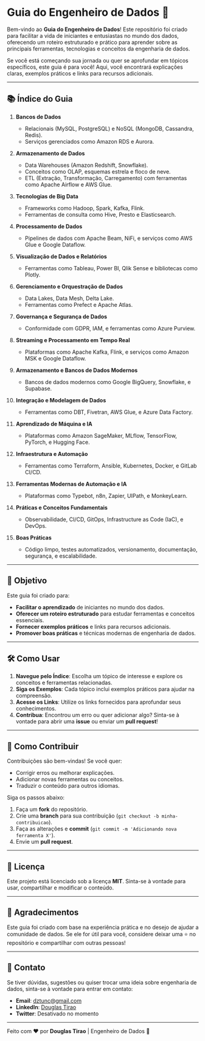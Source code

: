 # Guia do Engenheiro de Dados 🚀

Bem-vindo ao **Guia do Engenheiro de Dados**! Este repositório foi criado para facilitar a vida de iniciantes e entusiastas no mundo dos dados, oferecendo um roteiro estruturado e prático para aprender sobre as principais ferramentas, tecnologias e conceitos da engenharia de dados.

Se você está começando sua jornada ou quer se aprofundar em tópicos específicos, este guia é para você! Aqui, você encontrará explicações claras, exemplos práticos e links para recursos adicionais.

---

## 📚 Índice do Guia

1. **Bancos de Dados**
   - Relacionais (MySQL, PostgreSQL) e NoSQL (MongoDB, Cassandra, Redis).
   - Serviços gerenciados como Amazon RDS e Aurora.

2. **Armazenamento de Dados**
   - Data Warehouses (Amazon Redshift, Snowflake).
   - Conceitos como OLAP, esquemas estrela e floco de neve.
   - ETL (Extração, Transformação, Carregamento) com ferramentas como Apache Airflow e AWS Glue.

3. **Tecnologias de Big Data**
   - Frameworks como Hadoop, Spark, Kafka, Flink.
   - Ferramentas de consulta como Hive, Presto e Elasticsearch.

4. **Processamento de Dados**
   - Pipelines de dados com Apache Beam, NiFi, e serviços como AWS Glue e Google Dataflow.

5. **Visualização de Dados e Relatórios**
   - Ferramentas como Tableau, Power BI, Qlik Sense e bibliotecas como Plotly.

6. **Gerenciamento e Orquestração de Dados**
   - Data Lakes, Data Mesh, Delta Lake.
   - Ferramentas como Prefect e Apache Atlas.

7. **Governança e Segurança de Dados**
   - Conformidade com GDPR, IAM, e ferramentas como Azure Purview.

8. **Streaming e Processamento em Tempo Real**
   - Plataformas como Apache Kafka, Flink, e serviços como Amazon MSK e Google Dataflow.

9. **Armazenamento e Bancos de Dados Modernos**
   - Bancos de dados modernos como Google BigQuery, Snowflake, e Supabase.

10. **Integração e Modelagem de Dados**
    - Ferramentas como DBT, Fivetran, AWS Glue, e Azure Data Factory.

11. **Aprendizado de Máquina e IA**
    - Plataformas como Amazon SageMaker, MLflow, TensorFlow, PyTorch, e Hugging Face.

12. **Infraestrutura e Automação**
    - Ferramentas como Terraform, Ansible, Kubernetes, Docker, e GitLab CI/CD.

13. **Ferramentas Modernas de Automação e IA**
    - Plataformas como Typebot, n8n, Zapier, UIPath, e MonkeyLearn.

14. **Práticas e Conceitos Fundamentais**
    - Observabilidade, CI/CD, GitOps, Infrastructure as Code (IaC), e DevOps.

15. **Boas Práticas**
    - Código limpo, testes automatizados, versionamento, documentação, segurança, e escalabilidade.

---

## 🎯 Objetivo

Este guia foi criado para:

- **Facilitar o aprendizado** de iniciantes no mundo dos dados.
- **Oferecer um roteiro estruturado** para estudar ferramentas e conceitos essenciais.
- **Fornecer exemplos práticos** e links para recursos adicionais.
- **Promover boas práticas** e técnicas modernas de engenharia de dados.

---

## 🛠️ Como Usar

1. **Navegue pelo Índice**: Escolha um tópico de interesse e explore os conceitos e ferramentas relacionadas.
2. **Siga os Exemplos**: Cada tópico inclui exemplos práticos para ajudar na compreensão.
3. **Acesse os Links**: Utilize os links fornecidos para aprofundar seus conhecimentos.
4. **Contribua**: Encontrou um erro ou quer adicionar algo? Sinta-se à vontade para abrir uma **issue** ou enviar um **pull request**!

---

## 🤝 Como Contribuir

Contribuições são bem-vindas! Se você quer:

- Corrigir erros ou melhorar explicações.
- Adicionar novas ferramentas ou conceitos.
- Traduzir o conteúdo para outros idiomas.

Siga os passos abaixo:

1. Faça um **fork** do repositório.
2. Crie uma **branch** para sua contribuição (`git checkout -b minha-contribuicao`).
3. Faça as alterações e **commit** (`git commit -m 'Adicionando nova ferramenta X'`).
4. Envie um **pull request**.

---

## 📄 Licença

Este projeto está licenciado sob a licença **MIT**. Sinta-se à vontade para usar, compartilhar e modificar o conteúdo.

---

## 🙏 Agradecimentos

Este guia foi criado com base na experiência prática e no desejo de ajudar a comunidade de dados. Se ele for útil para você, considere deixar uma ⭐ no repositório e compartilhar com outras pessoas!

---

## 📌 Contato

Se tiver dúvidas, sugestões ou quiser trocar uma ideia sobre engenharia de dados, sinta-se à vontade para entrar em contato:

- **Email**: [dztunc@gmail.com](mailto:dztunc@gmail.com)
- **LinkedIn**: [Douglas Tirao](https://linkedin.com/in/douglastirao)
- **Twitter**: Desativado no momento

---

Feito com ❤️ por **Douglas Tirao** | Engenheiro de Dados 🚀
